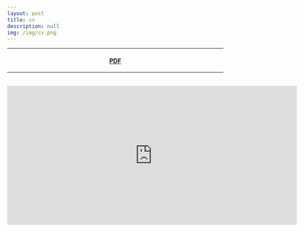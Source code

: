 ```yaml
---
layout: post
title: cv
description: null
img: /img/cv.png
---
```


***
<center><h4><a href="http://jared-desjardins.github.io/files/desjardins-cv-2018.pdf">PDF</a></h4></center>

***
<br>
<center><embed src="https://drive.google.com/viewerng/viewer?embedded=true&url=http://jared-desjardins.github.io/files/desjardins-cv-2018.pdf" width="675" height="325"></center>
